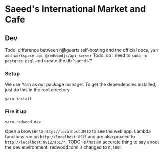 # Saeed's International Market and Cafe

## Dev

Todo: difference between njjkgeerts self-hosting and the official docs, `yarn add workspace api @redwoodjs/api-server`
Todo: do I need to `sudo -u postgres psql` and create the db 'saeeds'?

### Setup

We use Yarn as our package manager. To get the dependencies installed, just do this in the root directory:

```terminal
yarn install
```

### Fire it up

```terminal
yarn redwood dev
```

Open a browser to `http://localhost:8912` to see the web app. Lambda functions run on `http://localhost:8913` and are also proxied to `http://localhost:8912/api/*`. TODO: Is that an accurate thing to say about the dev environment, redwood.toml is changed to it, test
